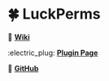 # 🍀 LuckPerms

:book: [**Wiki**](https://luckperms.net/wiki/Home)

:electric\_plug: [**Plugin Page**](https://luckperms.net/)

:star2: [**GitHub**](https://github.com/LuckPerms/LuckPerms)
